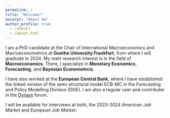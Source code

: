 ```yaml
---
permalink: /
title: "Welcome!"
excerpt: "About me"
author_profile: true
  - /about/
  - /about.html
---
```


I am a PhD candidate at the Chair of International Macroeconomics and Macroeconometrics at **Goethe University Frankfurt**, from where I will graduate in 2024.
My main research interest is in the field of **Macroeconomics**. There, I specialize in **Monetary Economics**, **Forecasting**, and **Bayesian Econometrcis**.

I have also worked at the **European Central Bank**, where I have established the linked version of the semi-structural model ECB-MC in the Forecasting and Policy Modelling Division (DGE). I am also a regular user and contributer in the [Dynare](https://forum.dynare.org/u/DoubleBass/summary) forum.

I will be available for interviews at both, the 2023-2024 *American Job Market* and *European Job Market*.




